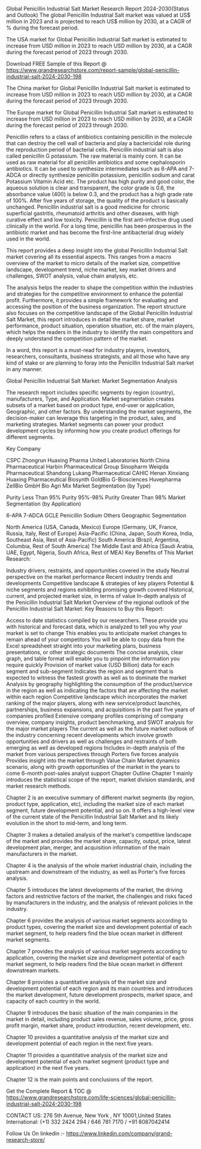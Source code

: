 Global Penicillin Industrial Salt Market Research Report 2024-2030(Status and Outlook)
The global Penicillin Industrial Salt market was valued at US$ million in 2023 and is projected to reach US$ million by 2030, at a CAGR of % during the forecast period.

The USA market for Global Penicillin Industrial Salt market is estimated to increase from USD million in 2023 to reach USD million by 2030, at a CAGR during the forecast period of 2023 through 2030.

Download FREE Sample of this Report @ https://www.grandresearchstore.com/report-sample/global-penicillin-industrial-salt-2024-2030-198

The China market for Global Penicillin Industrial Salt market is estimated to increase from USD million in 2023 to reach USD million by 2030, at a CAGR during the forecast period of 2023 through 2030.

The Europe market for Global Penicillin Industrial Salt market is estimated to increase from USD million in 2023 to reach USD million by 2030, at a CAGR during the forecast period of 2023 through 2030.

Penicillin refers to a class of antibiotics containing penicillin in the molecule that can destroy the cell wall of bacteria and play a bactericidal role during the reproduction period of bacterial cells. Penicillin industrial salt is also called penicillin G potassium. The raw material is mainly corn. It can be used as raw material for all penicillin antibiotics and some cephalosporin antibiotics. It can be used to synthesize intermediates such as 6-APA and 7-ADCA or directly synthesize penicillin potassium, penicillin sodium and carat Potassium Vitamin Acid etc. The product has high purity and good color, the aqueous solution is clear and transparent, the color grade is 0.6, the absorbance value (400) is below 0.3, and the product has a high grade rate of 100%. After five years of storage, the quality of the product is basically unchanged. Penicillin industrial salt is a good medicine for chronic superficial gastritis, rheumatoid arthritis and other diseases, with high curative effect and low toxicity. Penicillin is the first anti-infective drug used clinically in the world. For a long time, penicillin has been prosperous in the antibiotic market and has become the first-line antibacterial drug widely used in the world.

This report provides a deep insight into the global Penicillin Industrial Salt market covering all its essential aspects. This ranges from a macro overview of the market to micro details of the market size, competitive landscape, development trend, niche market, key market drivers and challenges, SWOT analysis, value chain analysis, etc.

The analysis helps the reader to shape the competition within the industries and strategies for the competitive environment to enhance the potential profit. Furthermore, it provides a simple framework for evaluating and accessing the position of the business organization. The report structure also focuses on the competitive landscape of the Global Penicillin Industrial Salt Market, this report introduces in detail the market share, market performance, product situation, operation situation, etc. of the main players, which helps the readers in the industry to identify the main competitors and deeply understand the competition pattern of the market.

In a word, this report is a must-read for industry players, investors, researchers, consultants, business strategists, and all those who have any kind of stake or are planning to foray into the Penicillin Industrial Salt market in any manner.

Global Penicillin Industrial Salt Market: Market Segmentation Analysis

The research report includes specific segments by region (country), manufacturers, Type, and Application. Market segmentation creates subsets of a market based on product type, end-user or application, Geographic, and other factors. By understanding the market segments, the decision-maker can leverage this targeting in the product, sales, and marketing strategies. Market segments can power your product development cycles by informing how you create product offerings for different segments.

Key Company

CSPC Zhongrun
Huaxing Pharma
United Laboratories
North China Pharmaceutical
Harbin Pharmaceutical Group
Sinopharm Weiqida Pharmaceutical
Shandong Lukang Pharmaceutical
CAHIC
Henan Xinxiang Huaxing Pharmaceutical
Biosynth
GoldBio
G-Biosciences
Huvepharma
ZellBio GmbH
Bio Agri Mix
Market Segmentation (by Type)

Purity Less Than 95%
Purity 95%-98%
Purity Greater Than 98%
Market Segmentation (by Application)

6-APA
7-ADCA
GCLE
Penicillin Sodium
Others
Geographic Segmentation

North America (USA, Canada, Mexico)
Europe (Germany, UK, France, Russia, Italy, Rest of Europe)
Asia-Pacific (China, Japan, South Korea, India, Southeast Asia, Rest of Asia-Pacific)
South America (Brazil, Argentina, Columbia, Rest of South America)
The Middle East and Africa (Saudi Arabia, UAE, Egypt, Nigeria, South Africa, Rest of MEA)
Key Benefits of This Market Research:

Industry drivers, restraints, and opportunities covered in the study
Neutral perspective on the market performance
Recent industry trends and developments
Competitive landscape & strategies of key players
Potential & niche segments and regions exhibiting promising growth covered
Historical, current, and projected market size, in terms of value
In-depth analysis of the Penicillin Industrial Salt Market
Overview of the regional outlook of the Penicillin Industrial Salt Market:
Key Reasons to Buy this Report:

Access to date statistics compiled by our researchers. These provide you with historical and forecast data, which is analyzed to tell you why your market is set to change
This enables you to anticipate market changes to remain ahead of your competitors
You will be able to copy data from the Excel spreadsheet straight into your marketing plans, business presentations, or other strategic documents
The concise analysis, clear graph, and table format will enable you to pinpoint the information you require quickly
Provision of market value (USD Billion) data for each segment and sub-segment
Indicates the region and segment that is expected to witness the fastest growth as well as to dominate the market
Analysis by geography highlighting the consumption of the product/service in the region as well as indicating the factors that are affecting the market within each region
Competitive landscape which incorporates the market ranking of the major players, along with new service/product launches, partnerships, business expansions, and acquisitions in the past five years of companies profiled
Extensive company profiles comprising of company overview, company insights, product benchmarking, and SWOT analysis for the major market players
The current as well as the future market outlook of the industry concerning recent developments which involve growth opportunities and drivers as well as challenges and restraints of both emerging as well as developed regions
Includes in-depth analysis of the market from various perspectives through Porters five forces analysis
Provides insight into the market through Value Chain
Market dynamics scenario, along with growth opportunities of the market in the years to come
6-month post-sales analyst support
Chapter Outline Chapter 1 mainly introduces the statistical scope of the report, market division standards, and market research methods.

Chapter 2 is an executive summary of different market segments (by region, product type, application, etc), including the market size of each market segment, future development potential, and so on. It offers a high-level view of the current state of the Penicillin Industrial Salt Market and its likely evolution in the short to mid-term, and long term.

Chapter 3 makes a detailed analysis of the market's competitive landscape of the market and provides the market share, capacity, output, price, latest development plan, merger, and acquisition information of the main manufacturers in the market.

Chapter 4 is the analysis of the whole market industrial chain, including the upstream and downstream of the industry, as well as Porter's five forces analysis.

Chapter 5 introduces the latest developments of the market, the driving factors and restrictive factors of the market, the challenges and risks faced by manufacturers in the industry, and the analysis of relevant policies in the industry.

Chapter 6 provides the analysis of various market segments according to product types, covering the market size and development potential of each market segment, to help readers find the blue ocean market in different market segments.

Chapter 7 provides the analysis of various market segments according to application, covering the market size and development potential of each market segment, to help readers find the blue ocean market in different downstream markets.

Chapter 8 provides a quantitative analysis of the market size and development potential of each region and its main countries and introduces the market development, future development prospects, market space, and capacity of each country in the world.

Chapter 9 introduces the basic situation of the main companies in the market in detail, including product sales revenue, sales volume, price, gross profit margin, market share, product introduction, recent development, etc.

Chapter 10 provides a quantitative analysis of the market size and development potential of each region in the next five years.

Chapter 11 provides a quantitative analysis of the market size and development potential of each market segment (product type and application) in the next five years.

Chapter 12 is the main points and conclusions of the report.

Get the Complete Report & TOC @ https://www.grandresearchstore.com/life-sciences/global-penicillin-industrial-salt-2024-2030-198

CONTACT US:
276 5th Avenue, New York , NY 10001,United States
International: (+1) 332 2424 294 / 646 781 7170 / +91 8087042414

Follow Us On linkedin :- https://www.linkedin.com/company/grand-research-store/
